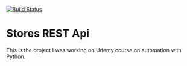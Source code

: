 [![Build Status](https://travis-ci.com/platocoding/stores-rest-api-test.svg?branch=master)](https://travis-ci.com/platocoding/stores-rest-api-test)


# Stores REST Api
This is the project I was working on Udemy course on automation with Python.


